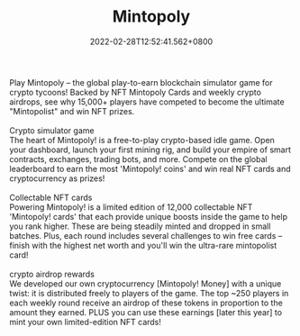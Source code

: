 ﻿---
title: "Mintopoly"
description: "The free-to-play blockchain simulator!"
lead: "The free-to-play blockchain simulator!"
date: 2022-02-28T12:52:41.562+0800
lastmod: 2022-02-28T12:52:41.562+0800
draft: false
featuredImage: ["100_mintopoly.png"]
score: "310"
status: "Live"
blockchain: ["Ethereum"]
nft_support: "Yes"
free_to_play: "Yes"
play_to_earn: ["NFT","Crypto"]
website: "https://mintopoly.io?utm_source=PlayToEarn.net&utm_medium=organic&utm_campaign=gamepage"
twitter: "https://twitter.com/mrmintopoly"
discord: "https://discord.gg/zJQd3CGp5j"
telegram: 
github: 
youtube: 
twitch: 
facebook: "https://facebook.com/mintopoly.io"
instagram: 
reddit: 
medium: 
steam: 
gitbook: 
googleplay: 
appstore: 

  
    
categories: ["games"]
games: ["Casual","Idle","Simulation"]
toc: false
pinned: false
weight: 
---
Play Mintopoly – the global play-to-earn blockchain simulator game for crypto tycoons! Backed by NFT Mintopoly Cards and weekly crypto airdrops, see why 15,000+ players have competed to become the ultimate "Mintopolist" and win NFT prizes.<br> <br> Crypto simulator game<br> The heart of Mintopoly! is a free-to-play crypto-based idle game. Open your dashboard, launch your first mining rig, and build your empire of smart contracts, exchanges, trading bots, and more. Compete on the global leaderboard to earn the most 'Mintopoly! coins' and win real NFT cards and cryptocurrency as prizes!<br> <br> Collectable NFT cards<br> Powering Mintopoly! is a limited edition of 12,000 collectable NFT 'Mintopoly! cards' that each provide unique boosts inside the game to help you rank higher. These are being steadily minted and dropped in small batches. Plus, each round includes several challenges to win free cards – finish with the highest net worth and you'll win the ultra-rare mintopolist card! <br> <br> crypto airdrop rewards<br> We developed our own cryptocurrency [Mintopoly! Money] with a unique twist: it is distributed freely to players of the game. The top ~250 players in each weekly round receive an airdrop of these tokens in proportion to the amount they earned. PLUS you can use these earnings [later this year] to mint your own limited-edition NFT cards!